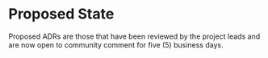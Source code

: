 # Proposed State

Proposed ADRs are those that have been reviewed by the project leads and are now open to community comment for five (5) business days.
